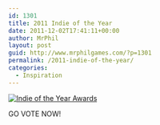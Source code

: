 ```yaml
---
id: 1301
title: 2011 Indie of the Year
date: 2011-12-02T17:41:11+00:00
author: MrPhil
layout: post
guid: http://www.mrphilgames.com/?p=1301
permalink: /2011-indie-of-the-year/
categories:
  - Inspiration
---
```

[<img src="http://media.indiedb.com/images/groups/1/7/6432/profile/ioty_2011_500px.png" border="0" alt="Indie of the Year Awards" />](http://www.indiedb.com/events/2011-indie-of-the-year-awards "Vote for us in the 2011 Indie of the Year Awards")
  
GO VOTE NOW!